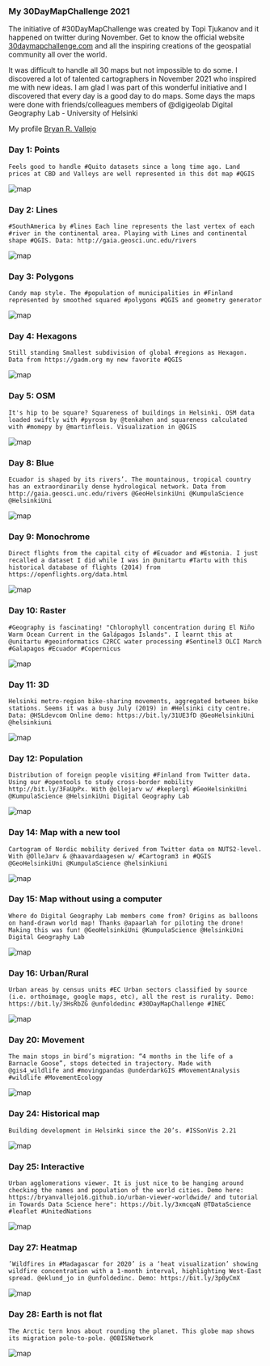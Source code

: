 ### My 30DayMapChallenge 2021 

The initiative of #30DayMapChallenge was created by Topi Tjukanov and it happened on twitter during November. Get to know the official website [30daymapchallenge.com](https://30daymapchallenge.com/) and all the inspiring creations of the geospatial community all over the world.

It was difficult to handle all 30 maps but not impossible to do some. I discovered a lot of talented cartographers in November 2021 who inspired me with new ideas. I am glad I was part of this wonderful initiative and I discovered that every day is a good day to do maps. Some days the maps were done with friends/colleagues members of @digigeolab Digital Geography Lab - University of Helsinki

My profile [Bryan R. Vallejo](https://www.linkedin.com/in/bryanrvallejo/)

### Day 1: Points
```
Feels good to handle #Quito datasets since a long time ago. Land prices at CBD and Valleys are well represented in this dot map #QGIS
```
![map](img/1_points.png)


### Day 2: Lines
```
#SouthAmerica by #lines Each line represents the last vertex of each #river in the continental area. Playing with Lines and continental shape #QGIS. Data: http://gaia.geosci.unc.edu/rivers
```
![map](img/2_lines.jfif)

### Day 3: Polygons
```
Candy map style. The #population of municipalities in #Finland represented by smoothed squared #polygons #QGIS and geometry generator
```
![map](img/3_polygons.png)

### Day 4: Hexagons
```
Still standing Smallest subdivision of global #regions as Hexagon. Data from https://gadm.org my new favorite #QGIS
```
![map](img/4_hexagons.png)

### Day 5: OSM
```
It's hip to be square? Squareness of buildings in Helsinki. OSM data loaded swiftly with #pyrosm by @tenkahen and squareness calculated with #momepy by @martinfleis. Visualization in @QGIS
```
![map](img/5_osm.png)

### Day 8: Blue
```
Ecuador is shaped by its rivers’. The mountainous, tropical country has an extraordinarily dense hydrological network. Data from http://gaia.geosci.unc.edu/rivers @GeoHelsinkiUni @KumpulaScience @HelsinkiUni
```
![map](img/8_blue.png)

### Day 9: Monochrome
```
Direct flights from the capital city of #Ecuador and #Estonia. I just recalled a dataset I did while I was in @unitartu #Tartu with this historical database of flights (2014) from https://openflights.org/data.html
```
![map](img/9_monochrome.png)

### Day 10: Raster
```
#Geography is fascinating! "Chlorophyll concentration during El Niño Warm Ocean Current in the Galápagos Islands". I learnt this at @unitartu #geoinformatics C2RCC water processing #Sentinel3 OLCI March #Galapagos #Ecuador #Copernicus
```
![map](img/10_raster.jfif)

### Day 11: 3D
```
Helsinki metro-region bike-sharing movements, aggregated between bike stations. Seems it was a busy July (2019) in #Helsinki city centre. Data: @HSLdevcom Online demo: https://bit.ly/31UE3fD @GeoHelsinkiUni @helsinkiuni
```
![map](img/11_3d.png)

### Day 12: Population
```
Distribution of foreign people visiting #Finland from Twitter data. Using our #opentools to study cross-border mobility http://bit.ly/3FaUpPx. With @ollejarv w/ #keplergl #GeoHelsinkiUni @KumpulaScience @HelsinkiUni Digital Geography Lab
```
![map](img/12_population.png)

### Day 14: Map with a new tool
```
Cartogram of Nordic mobility derived from Twitter data on NUTS2-level. With @OlleJarv & @haavardaagesen w/ #Cartogram3 in #QGIS @GeoHelsinkiUni @KumpulaScience @helsinkiuni
```
![map](img/14_new.png)

### Day 15: Map without using a computer
```
Where do Digital Geography Lab members come from? Origins as balloons on hand-drawn world map! Thanks @apaarlah for piloting the drone! Making this was fun! @GeoHelsinkiUni @KumpulaScience @HelsinkiUni Digital Geography Lab
```
![map](img/15_dgl.jfif)

### Day 16: Urban/Rural
```
Urban areas by census units #EC Urban sectors classified by source (i.e. orthoimage, google maps, etc), all the rest is rurality. Demo: https://bit.ly/3HsRbZG @unfoldedinc #30DayMapChallenge #INEC
```
![map](img/16_urbanrural.jfif)

### Day 20: Movement
```
The main stops in bird’s migration: “4 months in the life of a Barnacle Goose”, stops detected in trajectory. Made with @gis4_wildlife and #movingpandas @underdarkGIS #MovementAnalysis #wildlife #MovementEcology
```
![map](img/20_movement.gif)

### Day 24: Historical map
```
Building development in Helsinki since the 20’s. #ISSonVis 2.21
```
![map](img/24_history.gif)

### Day 25: Interactive
```
Urban agglomerations viewer. It is just nice to be hanging around checking the names and population of the world cities. Demo here: https://bryanvallejo16.github.io/urban-viewer-worldwide/ and tutorial in Towards Data Science here": https://bit.ly/3xmcqaN @TDataScience #leaflet #UnitedNations 
```
![map](img/25_interactive.gif)

### Day 27: Heatmap
```
’Wildfires in #Madagascar for 2020’ is a ‘heat visualization’ showing wildfire concentration with a 1-month interval, highlighting West-East spread. @eklund_jo in @unfoldedinc. Demo: https://bit.ly/3p0yCmX
```
![map](img/27_heatmap.gif)

### Day 28: Earth is not flat
```
The Arctic tern knos about rounding the planet. This globe map shows its migration pole-to-pole. @OBISNetwork
```
![map](img/28_globe.gif)
